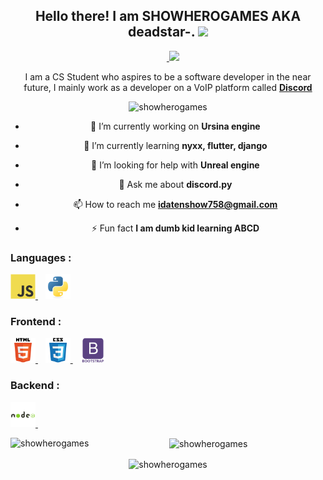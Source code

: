 <h2 align="center">
    Hello there! I am <strong>SHOWHEROGAMES AKA deadstar-</strong>. <img src="https://raw.githubusercontent.com/MartinHeinz/MartinHeinz/master/wave.gif" width="30px">
</h2>
<center>
&nbsp;&nbsp;&nbsp;&nbsp;<a href="https://discord.com/users/839174095727886386">
        <img src="https://lanyard-profile-readme.vercel.app/api/839174095727886386?idleMessage=%22May%20The%20Code%20Be%20With%20you%22&borderRadius=25px">
 </a>
 </center>
 <center>
<p align="center">
    I am a CS Student who aspires to be a software developer in the near future, I mainly work as a developer on a VoIP platform called <strong> <a href="https://discord.com">Discord</a></strong></p>

<p align="center"> <img src="https://komarev.com/ghpvc/?username=showherogames&label=Profile%20views&color=0e75b6&style=flat" alt="showherogames" /> </p>



- 🔭 I’m currently working on **Ursina engine**

- 🌱 I’m currently learning **nyxx, flutter, django**

- 🤝 I’m looking for help with **Unreal engine**

- 💬 Ask me about **discord.py**

- 📫 How to reach me **idatenshow758@gmail.com**

- ⚡ Fun fact **I am dumb kid learning ABCD**



<h3 align="left">Languages : </h3>
<p align="left"><a href="https://developer.mozilla.org/en-US/docs/Web/JavaScript" target="_blank" rel="noreferrer"> <img src="https://raw.githubusercontent.com/devicons/devicon/master/icons/javascript/javascript-original.svg" alt="javascript" width="40" height="40"/> </a>
&nbsp;&nbsp;
<a href="https://www.python.org" target="_blank" rel="noreferrer"> <img src="https://raw.githubusercontent.com/devicons/devicon/master/icons/python/python-original.svg" alt="python" width="40" height="40"/> </a> 
</p>



<h3 align="left">Frontend : </h3>
<p align="left">
  <a href="https://www.w3.org/html/" target="_blank" rel="noreferrer"> <img src="https://raw.githubusercontent.com/devicons/devicon/master/icons/html5/html5-original-wordmark.svg" alt="html5" width="40" height="40"/> </a>&nbsp;&nbsp;
   <a href="https://www.w3schools.com/css/" target="_blank" rel="noreferrer"> <img src="https://raw.githubusercontent.com/devicons/devicon/master/icons/css3/css3-original-wordmark.svg" alt="css3" width="40" height="40"/> </a>&nbsp;&nbsp;
   <a href="https://getbootstrap.com" target="_blank" rel="noreferrer"> <img src="https://raw.githubusercontent.com/devicons/devicon/master/icons/bootstrap/bootstrap-plain-wordmark.svg" alt="bootstrap" width="40" height="40"/> </a> 
</p>




<h3 align="left">Backend : </h3>
<p align="left">
<a href="https://nodejs.org" target="_blank" rel="noreferrer"> <img src="https://raw.githubusercontent.com/devicons/devicon/master/icons/nodejs/nodejs-original-wordmark.svg" alt="nodejs" width="40" height="40"/> </a> &nbsp;&nbsp;
</p>




<p><img align="left" src="https://github-readme-stats.vercel.app/api/top-langs?username=showherogames&show_icons=true&locale=en&layout=compact" alt="showherogames" /></p>

<p>&nbsp;<img align="center" src="https://github-readme-stats.vercel.app/api?username=showherogames&show_icons=true&locale=en" alt="showherogames" /></p>

<p><img align="center" src="https://github-readme-streak-stats.herokuapp.com/?user=showherogames&" alt="showherogames" /></p></center>